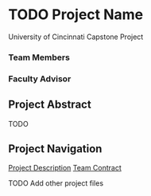 # TODO Project Name
University of Cincinnati Capstone Project

### Team Members

### Faculty Advisor

## Project Abstract
TODO

## Project Navigation
[Project Description](ProjectDescription.md)
[Team Contract](TeamContract.md)

TODO Add other project files
